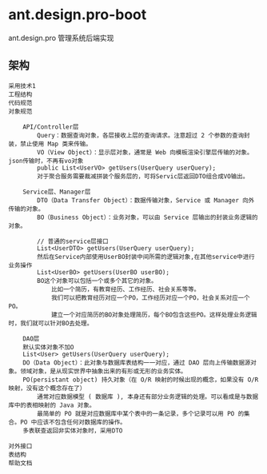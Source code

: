 # ant.design.pro-boot
ant.design.pro 管理系统后端实现

## 架构 
    采用技术1
    工程结构
    代码规范
    对象规范
        
        API/Controller层
            Query：数据查询对象，各层接收上层的查询请求。注意超过 2 个参数的查询封装，禁止使用 Map 类来传输。
            VO（View Object）：显示层对象，通常是 Web 向模板渲染引擎层传输的对象。json传输时，不再有vo对象
            public List<UserVO> getUsers(UserQuery userQuery);
            对于聚合服务需要裁减拼装个服务层的，可将Servic层返回DTO组合成VO输出。
            
        Service层、Manager层
            DTO（Data Transfer Object）：数据传输对象，Service 或 Manager 向外传输的对象。
            BO（Business Object）：业务对象，可以由 Service 层输出的封装业务逻辑的对象。
            
            // 普通的service层接口
            List<UserDTO> getUsers(UserQuery userQuery);
            然后在Service内部使用UserBO封装中间所需的逻辑对象,在其他service中进行业务操作
            List<UserBO> getUsers(UserBO userBO);
            BO这个对象可以包括一个或多个其它的对象。
                比如一个简历，有教育经历、工作经历、社会关系等等。
                我们可以把教育经历对应一个PO，工作经历对应一个PO，社会关系对应一个PO。
                建立一个对应简历的BO对象处理简历，每个BO包含这些PO。这样处理业务逻辑时，我们就可以针对BO去处理。
    
        DAO层
        默认实体对象不加O
        List<User> getUsers(UserQuery userQuery);    
        DO（Data Object）：此对象与数据库表结构一一对应，通过 DAO 层向上传输数据源对象。领域对象，是从现实世界中抽象出来的有形或无形的业务实体。
        PO(persistant object) 持久对象（在 O/R 映射的时候出现的概念，如果没有 O/R 映射，没有这个概念存在了） 
            通常对应数据模型 ( 数据库 ), 本身还有部分业务逻辑的处理。可以看成是与数据库中的表相映射的 Java 对象。
            最简单的 PO 就是对应数据库中某个表中的一条记录，多个记录可以用 PO 的集合。PO 中应该不包含任何对数据库的操作。
        多表联查返回非实体对象时，采用DTO
                        
    对外接口
    表结构
    帮助文档

